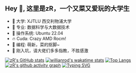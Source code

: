 ## Hey 👋, 这里是zR，一个又菜又爱玩的大学生

- :pencil: 大学: XJTLU 西交利物浦大学 
- :busts_in_silhouette: 专业: 数据科学与大数据技术
- :penguin: 操作系统: Ubuntu 22.04
- :fire: Cuda: Crazy AMD Rocm! 
- :robot: 编程: 萌新，菜的抠脚~
- :wrench: 刚入坑，请大佬们多多指教，不胜感激

[![zR's GitHub stats](https://github-readme-stats.vercel.app/api?username=zRzRzRzRzRzRzR&count_private=true&show_icons=true&theme=dark)](https://github.com/anuraghazra/github-readme-stats) 
[![willianrod's wakatime stats](https://github-readme-stats.vercel.app/api/wakatime?username=zR&theme=dark)](https://github.com/anuraghazra/github-readme-stats)
[![Top Langs](https://github-readme-stats.vercel.app/api/top-langs/?username=zRzRzRzRzRzRzR&layout=compact&theme=dark)](https://github.com/anuraghazra/github-readme-stats)
[![zR's github activity graph](https://activity-graph.herokuapp.com/graph?username=zRzRzRzRzRzRzR&theme=high-contrast)](https://github.com/ashutosh00710/github-readme-activity-graph)
[![Typing SVG](https://readme-typing-svg.demolab.com?font=Fira+Code&pause=1000&color=10F78D&background=FFFFFF00&center=true&vCenter=true&width=435&lines=%E5%B0%8F%E5%AF%84%E4%B8%8D%E7%AE%97%E5%AF%84%EF%BC%8C%E5%A4%A7%E5%AF%84%E7%AE%97%E5%B0%8F%E5%AF%84)](https://git.io/typing-svg)



